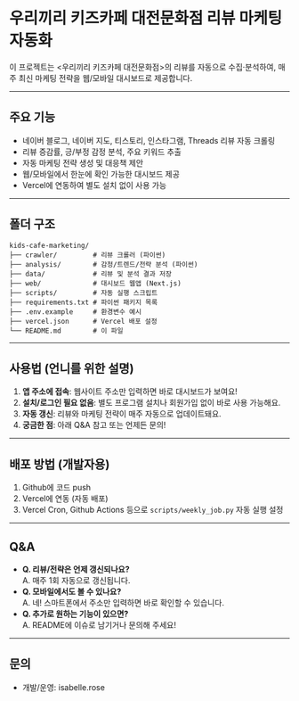 # 우리끼리 키즈카페 대전문화점 리뷰 마케팅 자동화

이 프로젝트는 <우리끼리 키즈카페 대전문화점>의 리뷰를 자동으로 수집·분석하여, 매주 최신 마케팅 전략을 웹/모바일 대시보드로 제공합니다.

---

## 주요 기능
- 네이버 블로그, 네이버 지도, 티스토리, 인스타그램, Threads 리뷰 자동 크롤링
- 리뷰 증감률, 긍/부정 감정 분석, 주요 키워드 추출
- 자동 마케팅 전략 생성 및 대응책 제안
- 웹/모바일에서 한눈에 확인 가능한 대시보드 제공
- Vercel에 연동하여 별도 설치 없이 사용 가능

---

## 폴더 구조
```
kids-cafe-marketing/
├── crawler/         # 리뷰 크롤러 (파이썬)
├── analysis/        # 감정/트렌드/전략 분석 (파이썬)
├── data/            # 리뷰 및 분석 결과 저장
├── web/             # 대시보드 웹앱 (Next.js)
├── scripts/         # 자동 실행 스크립트
├── requirements.txt # 파이썬 패키지 목록
├── .env.example     # 환경변수 예시
├── vercel.json      # Vercel 배포 설정
└── README.md        # 이 파일
```

---

## 사용법 (언니를 위한 설명)
1. **앱 주소에 접속**: 웹사이트 주소만 입력하면 바로 대시보드가 보여요!
2. **설치/로그인 필요 없음**: 별도 프로그램 설치나 회원가입 없이 바로 사용 가능해요.
3. **자동 갱신**: 리뷰와 마케팅 전략이 매주 자동으로 업데이트돼요.
4. **궁금한 점**: 아래 Q&A 참고 또는 언제든 문의!

---

## 배포 방법 (개발자용)
1. Github에 코드 push
2. Vercel에 연동 (자동 배포)
3. Vercel Cron, Github Actions 등으로 `scripts/weekly_job.py` 자동 실행 설정

---

## Q&A
- **Q. 리뷰/전략은 언제 갱신되나요?**  
  A. 매주 1회 자동으로 갱신됩니다.
- **Q. 모바일에서도 볼 수 있나요?**  
  A. 네! 스마트폰에서 주소만 입력하면 바로 확인할 수 있습니다.
- **Q. 추가로 원하는 기능이 있으면?**  
  A. README에 이슈로 남기거나 문의해 주세요!

---

## 문의
- 개발/운영: isabelle.rose
